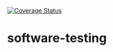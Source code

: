 <a href='https://coveralls.io/github/styrmank/software-testing?branch=main'><img src='https://coveralls.io/repos/github/styrmank/software-testing/badge.svg?branch=main' alt='Coverage Status' /></a>


# software-testing
